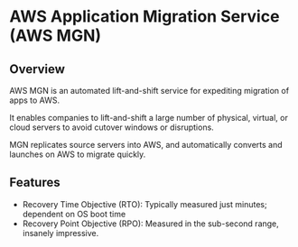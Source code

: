 # AWS Application Migration Service (AWS MGN)

## Overview

AWS MGN is an automated lift-and-shift service for expediting migration of apps to AWS.

It enables companies to lift-and-shift
a large number of physical, virtual, or cloud servers to avoid cutover windows or disruptions.

MGN replicates source servers into AWS, and automatically converts and launches on AWS to migrate quickly.


## Features

- Recovery Time Objective (RTO): Typically measured just minutes; dependent on OS boot time
- Recovery Point Objective (RPO): Measured in the sub-second range, insanely impressive.
